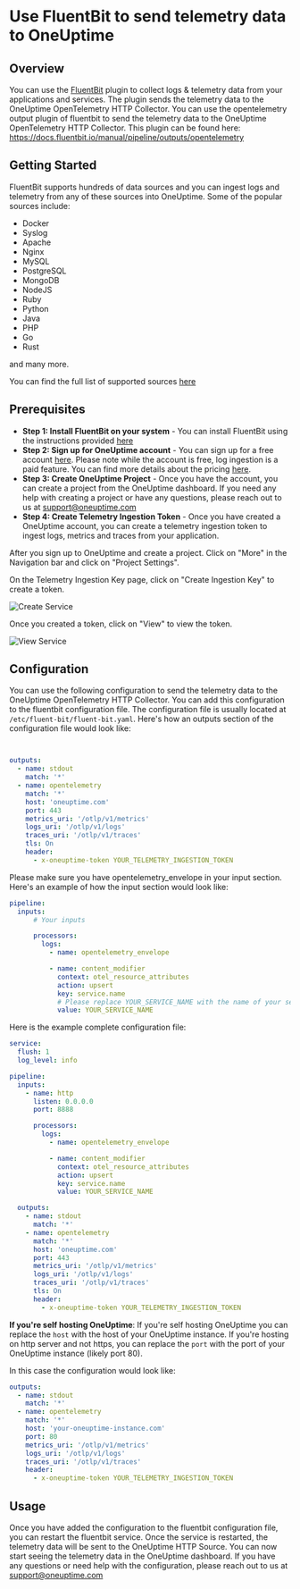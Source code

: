 # Use FluentBit to send telemetry data to OneUptime

## Overview

You can use the [FluentBit](https://docs.fluentbit.io/manual) plugin to collect logs & telemetry data from your applications and services. The plugin sends the telemetry data to the OneUptime OpenTelemetry HTTP Collector. You can use the opentelemetry output plugin of fluentbit to send the telemetry data to the OneUptime OpenTelemetry HTTP Collector. This plugin can be found here: https://docs.fluentbit.io/manual/pipeline/outputs/opentelemetry

## Getting Started

FluentBit supports hundreds of data sources and you can ingest logs and telemetry from any of these sources into OneUptime. Some of the popular sources include:

- Docker
- Syslog
- Apache
- Nginx
- MySQL
- PostgreSQL
- MongoDB
- NodeJS
- Ruby
- Python
- Java
- PHP
- Go
- Rust 

and many more. 

You can find the full list of supported sources [here](https://docs.fluentbit.io/manual)

## Prerequisites

- **Step 1: Install FluentBit on your system** - You can install FluentBit using the instructions provided [here](https://docs.fluentbit.io/manual/installation/getting-started-with-fluent-bit)
- **Step 2: Sign up for OneUptime account** -  You can sign up for a free account [here](https://oneuptime.com). Please note while the account is free, log ingestion is a paid feature. You can find more details about the pricing [here](https://oneuptime.com/pricing).
- **Step 3: Create OneUptime Project** - Once you have the account, you can create a project from the OneUptime dashboard. If you need any help with creating a project or have any questions, please reach out to us at support@oneuptime.com
- **Step 4: Create Telemetry Ingestion Token** - Once you have created a OneUptime account, you can create a telemetry ingestion token to ingest logs, metrics and traces from your application.

After you sign up to OneUptime and create a project. Click on "More" in the Navigation bar and click on "Project Settings".

On the Telemetry Ingestion Key page, click on "Create Ingestion Key" to create a token. 

![Create Service](/docs/static/images/TelemetryIngestionKeys.png)

Once you created a token, click on "View" to view the token.

![View Service](/docs/static/images/TelemetryIngestionKeyView.png)


## Configuration

You can use the following configuration to send the telemetry data to the OneUptime OpenTelemetry HTTP Collector. You can add this configuration to the fluentbit configuration file. The configuration file is usually located at `/etc/fluent-bit/fluent-bit.yaml`. Here's how an outputs section of the configuration file would look like:


```yaml


outputs:
  - name: stdout
    match: '*'
  - name: opentelemetry
    match: '*'
    host: 'oneuptime.com'
    port: 443
    metrics_uri: '/otlp/v1/metrics'
    logs_uri: '/otlp/v1/logs'
    traces_uri: '/otlp/v1/traces'
    tls: On
    header:
      - x-oneuptime-token YOUR_TELEMETRY_INGESTION_TOKEN

```

Please make sure you have opentelemetry_envelope in your input section. Here's an example of how the input section would look like:

```yaml
pipeline:
  inputs:
      # Your inputs

      processors:
        logs:
          - name: opentelemetry_envelope

          - name: content_modifier
            context: otel_resource_attributes
            action: upsert
            key: service.name
            # Please replace YOUR_SERVICE_NAME with the name of your service
            value: YOUR_SERVICE_NAME
```

Here is the example complete configuration file:

```yaml
service:
  flush: 1
  log_level: info

pipeline:
  inputs:
    - name: http
      listen: 0.0.0.0
      port: 8888

      processors:
        logs:
          - name: opentelemetry_envelope

          - name: content_modifier
            context: otel_resource_attributes
            action: upsert
            key: service.name
            value: YOUR_SERVICE_NAME

  outputs:
    - name: stdout
      match: '*'
    - name: opentelemetry
      match: '*'
      host: 'oneuptime.com'
      port: 443
      metrics_uri: '/otlp/v1/metrics'
      logs_uri: '/otlp/v1/logs'
      traces_uri: '/otlp/v1/traces'
      tls: On
      header:
        - x-oneuptime-token YOUR_TELEMETRY_INGESTION_TOKEN
```


**If you're self hosting OneUptime**: If you're self hosting OneUptime you can replace the `host` with the host of your OneUptime instance. If you're hosting on http server and not https, you can replace the `port` with the port of your OneUptime instance (likely port 80).

In this case the configuration would look like:

```yaml
outputs:
  - name: stdout
    match: '*'
  - name: opentelemetry
    match: '*'
    host: 'your-oneuptime-instance.com'
    port: 80
    metrics_uri: '/otlp/v1/metrics'
    logs_uri: '/otlp/v1/logs'
    traces_uri: '/otlp/v1/traces'
    header:
      - x-oneuptime-token YOUR_TELEMETRY_INGESTION_TOKEN
```

## Usage

Once you have added the configuration to the fluentbit configuration file, you can restart the fluentbit service. Once the service is restarted, the telemetry data will be sent to the OneUptime HTTP Source. You can now start seeing the telemetry data in the OneUptime dashboard. If you have any questions or need help with the configuration, please reach out to us at support@oneuptime.com
